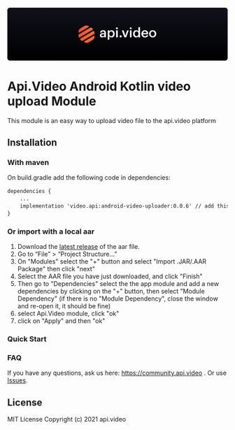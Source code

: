 ![](https://github.com/apivideo/API_OAS_file/blob/master/apivideo_banner.png)
# Api.Video Android Kotlin video upload Module

This module is an easy way to upload video file to the api.video platform

## Installation
### With maven
On build.gradle add the following code in dependencies:
```xml
dependencies {
    ...
    implementation 'video.api:android-video-uploader:0.0.6' // add this line
}
```
### Or import with a local aar

1. Download the [latest release](https://github.com/apivideo/android-video-uploader/releases) of the aar file.
2. Go to “File” > “Project Structure...”
3. On "Modules" select the "+" button and select "Import .JAR/.AAR Package" then click "next"
4. Select the AAR file you have just downloaded, and click "Finish"
5. Then go to "Dependencies" select the the app module and add a new dependencies by clicking on the "+" button, then select "Module Dependency"
(if there is no "Module Dependency", close the window and re-open it, it should be fine)
6. select Api.Video module, click "ok"
7. click on "Apply" and then "ok"   


### Quick Start


### FAQ
If you have any questions, ask us here:  https://community.api.video .
Or use [Issues].

License
----

MIT License
Copyright (c) 2021 api.video

[//]: # (These are reference links used in the body of this note and get stripped out when the markdown processor does its job. There is no need to format nicely because it shouldn't be seen. Thanks SO - http://stackoverflow.com/questions/4823468/store-comments-in-markdown-syntax)

   [Issues]: <https://github.com/apivideo/android-video-uploader/issues>

